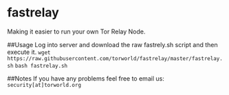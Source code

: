 # fastrelay
Making it easier to run your own Tor Relay Node.

##Usage
Log into server and download the raw fastrely.sh script and then execute it.
`wget https://raw.githubusercontent.com/torworld/fastrelay/master/fastrelay.sh`
`bash fastrelay.sh`

##Notes
If you have any problems feel free to email us: `security[at]torworld.org`
